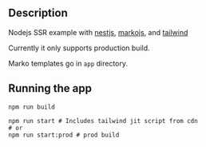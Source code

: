 ## Description
Nodejs SSR example with [nestjs](https://docs.nestjs.com/), 
[markojs](https://markojs.com/docs/getting-started/),
and [tailwind](https://tailwindcss.com/)

Currently it only supports production build.

Marko templates go in `app` directory.

## Running the app

```shell
npm run build

npm run start # Includes tailwind jit script from cdn
# or
npm run start:prod # prod build
```

